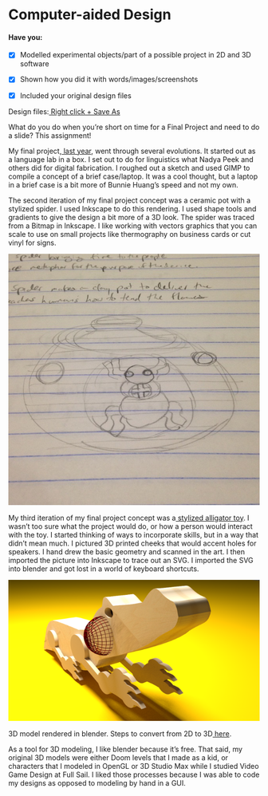 # Computer-aided Design

#### Have you:

* [x] Modelled experimental objects/part of a possible project in 2D and 3D software

* [x] Shown how you did it with words/images/screenshots

* [x] Included your original design files

Design files:[ Right click + Save As](/uploads/tamahka.zip)

What do you do when you’re short on time for a Final Project and need to do a slide? This assignment!

My final project,[ last year](/uploads/tamahka.zip), went through several evolutions. It started out as a language lab in a box. I set out to do for linguistics what Nadya Peek and others did for digital fabrication. I roughed out a sketch and used GIMP to compile a concept of a brief case/laptop. It was a cool thought, but a laptop in a brief case is a bit more of Bunnie Huang’s speed and not my own.

The second iteration of my final project concept was a ceramic pot with a stylized spider. I used Inkscape to do this rendering. I used shape tools and gradients to give the design a bit more of a 3D look. The spider was traced from a Bitmap in Inkscape. I like working with vectors graphics that you can scale to use on small projects like thermography on business cards or cut vinyl for signs.

![](/assets/IMG_3590.JPG)

My third iteration of my final project concept was a[ stylized alligator toy](). I wasn’t too sure what the project would do, or how a person would interact with the toy. I started thinking of ways to incorporate skills, but in a way that didn’t mean much. I pictured 3D printed cheeks that would accent holes for speakers. I hand drew the basic geometry and scanned in the art. I then imported the picture into Inkscape to trace out an SVG. I imported the SVG into blender and got lost in a world of keyboard shortcuts.

![](/assets/untitled.png)

3D model rendered in blender. Steps to convert from 2D to 3D[ here]().

As a tool for 3D modeling, I like blender because it’s free. That said, my original 3D models were either Doom levels that I made as a kid, or characters that I modeled in OpenGL or 3D Studio Max while I studied Video Game Design at Full Sail. I liked those processes because I was able to code my designs as opposed to modeling by hand in a GUI.

